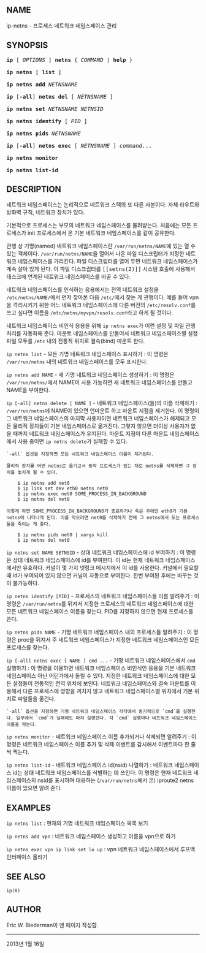 ## NAME

ip-netns - 프로세스 네트워크 네임스페이스 관리

## SYNOPSIS

<pre>
<strong>ip</strong> [ <em>OPTIONS</em> ] <strong>netns</strong> { <em>COMMAND</em> | <strong>help</strong> }

<strong>ip netns</strong> [ <strong>list</strong> ]

<strong>ip netns add</strong> <em>NETNSNAME</em>

<strong>ip</strong> [<strong>-all</strong>] <strong>netns del</strong> [ <em>NETNSNAME</em> ]

<strong>ip netns set</strong> <em>NETNSNAME NETNSID</em>

<strong>ip netns identify</strong> [ <em>PID</em> ]

<strong>ip netns pids</strong> <em>NETNSNAME</em>

<strong>ip</strong> [<strong>-all</strong>] <strong>netns exec</strong> [ <em>NETNSNAME</em> ] <em>command</em>...

<strong>ip netns monitor</strong>

<strong>ip netns list-id</strong>
</pre>

## DESCRIPTION

네트워크 네임스페이스는 논리적으로 네트워크 스택의 또 다른 사본이다. 자체 라우트와 방화벽 규칙, 네트워크 장치가 있다.

기본적으로 프로세스는 부모의 네트워크 네임스페이스를 물려받는다. 처음에는 모든 프로세스가 init 프로세스에서 온 기본 네트워크 네임스페이스를 같이 공유한다.

관행 상 기명(named) 네트워크 네임스페이스란 `/var/run/netns/NAME`에 있는 열 수 있는 객체이다. `/var/run/netns/NAME`을 열어서 나온 파일 디스크립터가 지정한 네트워크 네임스페이스를 가리킨다. 파일 디스크립터를 열어 두면 네트워크 네임스페이스가 계속 살아 있게 된다. 이 파일 디스크립터를 <tt>[[setns(2)]]</tt> 시스템 호출에 사용해서 태스크에 연계된 네트워크 네임스페이스를 바꿀 수 있다.

네트워크 네임스페이스를 인식하는 응용에서는 전역 네트워크 설정을 `/etc/netns/NAME/`에서 먼저 찾아본 다음 `/etc/`에서 찾는 게 관행이다. 예를 들어 vpn을 격리시키기 위한 어느 네트워크 네임스페이스에 다른 버전의 `/etc/resolv.conf`를 쓰고 싶다면 이름을 `/etc/netns/myvpn/resolv.conf`라고 하게 될 것이다.

네트워크 네임스페이스 비인식 응용을 위해 `ip netns exec`가 이런 설정 및 파일 관행 처리를 자동화해 준다. 마운트 네임스페이스를 만들어서 네트워크 네임스페이스별 설정 파일 모두를 `/etc` 내의 전통적 위치로 결속(bind) 마운트 한다.

`ip netns list` - 모든 기명 네트워크 네임스페이스 표시하기
:   이 명령은 `/var/run/netns` 내의 네트워크 네임스페이스를 모두 표시한다.

`ip netns add NAME` - 새 기명 네트워크 네임스페이스 생성하기
:   이 명령은 `/var/run/netns/`에서 NAME이 사용 가능하면 새 네트워크 네임스페이스를 만들고 NAME을 부여한다.

`ip [-all] netns delete [ NAME ]` - 네트워크 네임스페이스(들)의 이름 삭제하기
:   `/var/run/netns`에 NAME이 있으면 언마운트 하고 마운트 지점을 제거한다. 이 명령이 그 네트워크 네임스페이스의 마지막 사용자이면 네트워크 네임스페이스가 해제되고 모든 물리적 장치들이 기본 네임스페이스로 옮겨진다. 그렇지 않으면 더이상 사용자가 없을 때까지 네트워크 네임스페이스가 유지된다. 마운트 지점이 다른 마운트 네임스페이스에서 사용 중이면 `ip netns delete`가 실패할 수 있다.

    `-all` 옵션을 지정하면 모든 네트워크 네임스페이스 이름이 제거된다.

    물리적 장치를 어떤 netns로 옮기고서 동작 프로세스가 있는 채로 netns를 삭제하면 그 장치를 놓치게 될 수 있다.

        $ ip netns add net0
        $ ip link set dev eth0 netns net0
        $ ip netns exec net0 SOME_PROCESS_IN_BACKGROUND
        $ ip netns del net0

    이렇게 하면 SOME_PROCESS_IN_BACKGROUND가 종료하거나 죽은 후에만 eth0가 기본 netns에 나타나게 된다. 이를 막으려면 net0를 삭제하기 전에 그 netns에서 도는 프로세스들을 죽이는 게 좋다.

        $ ip netns pids net0 | xargs kill
        $ ip netns del net0

`ip netns set NAME SETNSID` - 상대 네트워크 네임스페이스에 id 부여하기
:   이 명령은 상대 네트워크 네임스페이스에 id를 부여한다. 이 id는 현재 네트워크 네임스페이스에서만 유효하다. 커널이 몇 가지 넷링크 메시지에서 이 id를 사용한다. 커널에서 필요할 때 id가 부여되어 있지 않으면 커널이 자동으로 부여한다. 한번 부여된 후에는 바꾸는 것이 불가능하다.

`ip netns identify [PID]` - 프로세스의 네트워크 네임스페이스들 이름 알려주기
:   이 명령은 `/var/run/netns`를 뒤져서 지정한 프로세스의 네트워크 네임스페이스에 대한 모든 네트워크 네임스페이스 이름을 찾는다. PID를 지정하지 않으면 현재 프로세스를 쓴다.

`ip netns pids NAME` - 기명 네트워크 네임스페이스 내의 프로세스들 알려주기
:   이 명령은 proc을 뒤져서 주 네트워크 네임스페이스가 지정한 네트워크 네임스페이스인 모든 프로세스를 찾는다.

`ip [-all] netns exec [ NAME ] cmd ...` - 기명 네트워크 네임스페이스에서 `cmd` 실행하기
:   이 명령을 이용하면 네트워크 네임스페이스 비인식인 응용을 기본 네트워크 네임스페이스 아닌 어딘가에서 돌릴 수 있다. 지정한 네트워크 네임스페이스에 대한 모든 설정들이 전통적인 전역 위치에 보인다. 네트워크 네임스페이스와 결속 마운트를 이용해서 다른 프로세스에 영향을 끼치지 않고 네트워크 네임스페이스별 위치에서 기본 위치로 파일들을 옮긴다.

    `-all` 옵션을 지정하면 기명 네트워크 네임스페이스 각각에서 동기적으로 `cmd`를 실행한다. 일부에서 `cmd`가 실패해도 마저 실행한다. 각 `cmd` 실행마다 네트워크 네임스페이스 이름을 찍는다.

`ip netns monitor` - 네트워크 네임스페이스 이름 추가되거나 삭제되면 알려주기
:   이 명령은 네트워크 네임스페이스 이름 추가 및 삭제 이벤트를 감시해서 이벤트마다 한 줄씩 찍는다.

`ip netns list-id` - 네트워크 네임스페이스 id(nsid) 나열하기
:   네트워크 네임스페이스 id는 상대 네트워크 네임스페이스를 식별하는 데 쓰인다. 이 명령은 현재 네트워크 네임스페이스의 nsid를 표시하며 대응하는 (`/var/run/netns`에서 온) iproute2 netns 이름이 있으면 알려 준다.

## EXAMPLES

`ip netns list`
:   현재의 기명 네트워크 네임스페이스 목록 보기

`ip netns add vpn`
:   네트워크 네임스페이스 생성하고 이름을 vpn으로 하기

`ip netns exec vpn ip link set lo up`
:   vpn 네트워크 네임스페이스에서 루프백 인터페이스 올리기

## SEE ALSO

`ip(8)`

## AUTHOR

Eric W. Biederman이 맨 페이지 작성함.

----

2013년 1월 16일
